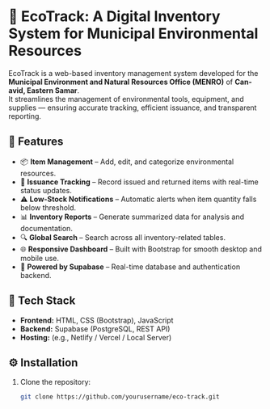 # 🌿 EcoTrack: A Digital Inventory System for Municipal Environmental Resources

EcoTrack is a web-based inventory management system developed for the **Municipal Environment and Natural Resources Office (MENRO)** of **Can-avid, Eastern Samar**.  
It streamlines the management of environmental tools, equipment, and supplies — ensuring accurate tracking, efficient issuance, and transparent reporting.

## 🚀 Features
- 📦 **Item Management** – Add, edit, and categorize environmental resources.  
- 🔄 **Issuance Tracking** – Record issued and returned items with real-time status updates.  
- ⚠️ **Low-Stock Notifications** – Automatic alerts when item quantity falls below threshold.  
- 📊 **Inventory Reports** – Generate summarized data for analysis and documentation.  
- 🔍 **Global Search** – Search across all inventory-related tables.  
- 🌐 **Responsive Dashboard** – Built with Bootstrap for smooth desktop and mobile use.  
- 🧠 **Powered by Supabase** – Real-time database and authentication backend.

## 🧩 Tech Stack
- **Frontend:** HTML, CSS (Bootstrap), JavaScript  
- **Backend:** Supabase (PostgreSQL, REST API)  
- **Hosting:** (e.g., Netlify / Vercel / Local Server)  

## ⚙️ Installation
1. Clone the repository:
   ```bash
   git clone https://github.com/yourusername/eco-track.git
